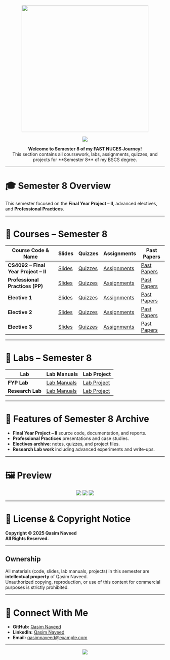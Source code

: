 <p align="center">
  <img src="https://github.com/deviljerry/FAST-NUCES-work/blob/main/Images/logo.png" width="400" />
</p>

<!-- Banner -->
<p align="center">
  <img src="https://capsule-render.vercel.app/api?type=waving&color=gradient&height=200&section=header&text=Qasim%20Naveed's%20Semester%208&fontSize=40&fontAlignY=35&animation=fadeIn" />
</p>

<p align="center">
  <b>Welcome to Semester 8 of my FAST NUCES Journey!</b><br>
  This section contains all coursework, labs, assignments, quizzes, and projects for **Semester 8** of my BSCS degree.
</p>

---

# **🎓 Semester 8 Overview**
This semester focused on the **Final Year Project – II**, advanced electives, and **Professional Practices**.

---

# **📌 Courses – Semester 8**

| **Course Code & Name** | **Slides** | **Quizzes** | **Assignments** | **Past Papers** |
|------------------------|------------|-------------|-----------------|-----------------|
| **CS4092 – Final Year Project – II** | [Slides](./Course/FYP-II/Slides) | [Quizzes](./Course/FYP-II/Quizzes) | [Assignments](./Course/FYP-II/Assignments) | [Past Papers](./Course/FYP-II/Past-Papers) |
| **Professional Practices (PP)** | [Slides](./Course/Professional-Practices/Slides) | [Quizzes](./Course/Professional-Practices/Quizzes) | [Assignments](./Course/Professional-Practices/Assignments) | [Past Papers](./Course/Professional-Practices/Past-Papers) |
| **Elective 1** | [Slides](./Course/Elective1/Slides) | [Quizzes](./Course/Elective1/Quizzes) | [Assignments](./Course/Elective1/Assignments) | [Past Papers](./Course/Elective1/Past-Papers) |
| **Elective 2** | [Slides](./Course/Elective2/Slides) | [Quizzes](./Course/Elective2/Quizzes) | [Assignments](./Course/Elective2/Assignments) | [Past Papers](./Course/Elective2/Past-Papers) |
| **Elective 3** | [Slides](./Course/Elective3/Slides) | [Quizzes](./Course/Elective3/Quizzes) | [Assignments](./Course/Elective3/Assignments) | [Past Papers](./Course/Elective3/Past-Papers) |

---

# **🧪 Labs – Semester 8**

| **Lab** | **Lab Manuals** | **Lab Project** |
|---------|-----------------|-----------------|
| **FYP Lab** | [Lab Manuals](./Lab/FYP-Lab/Lab-Manuals) | [Lab Project](./Lab/FYP-Lab/Lab-Project) |
| **Research Lab** | [Lab Manuals](./Lab/Research-Lab/Lab-Manuals) | [Lab Project](./Lab/Research-Lab/Lab-Project) |

---

# **🎯 Features of Semester 8 Archive**
- **Final Year Project – II** source code, documentation, and reports.
- **Professional Practices** presentations and case studies.
- **Electives archive**: notes, quizzes, and project files.
- **Research Lab work** including advanced experiments and write-ups.

---

# **🖼 Preview**
<p align="center">
  <img src="https://img.shields.io/badge/FAST%20NUCES-BSCS-blue?style=for-the-badge&logo=microsoft-academic" />
  <img src="https://img.shields.io/badge/Semester-8-green?style=for-the-badge&logo=github" />
  <img src="https://img.shields.io/badge/All%20Rights%20Reserved-red?style=for-the-badge&logo=security" />
</p>

---

# 📜 License & Copyright Notice

**Copyright © 2025 Qasim Naveed**  
**All Rights Reserved.**

---

## **Ownership**
All materials (code, slides, lab manuals, projects) in this semester are **intellectual property** of Qasim Naveed.  
Unauthorized copying, reproduction, or use of this content for commercial purposes is strictly prohibited.

---

# **🤝 Connect With Me**
- **GitHub:** [Qasim Naveed](https://github.com/deviljerry)
- **LinkedIn:** [Qasim Naveed](https://www.linkedin.com/in/qasim-naveed)
- **Email:** qasimnaveed@example.com

---

<p align="center">
  <img src="https://capsule-render.vercel.app/api?type=waving&color=gradient&height=100&section=footer" />
</p>
